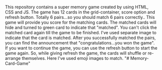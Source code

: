 This repository contains a super memory game created by using HTML, CSS and JS.
The game has 12 cards in the grid-container, score option and refresh button. Totally 6 pairs...so you should match 6 pairs correctly..
This game will provide you score for the matching cards.
The matched cards will hide and turned to green card to indicate that "matched". You can't click the matched card again till the game to be finished. I've used separate image to indicate that the card is matched.
After you successfully matched the pairs, you can find the announcement that "congratulations...you won the game".
If you want to continue the game, you can use the refresh button to start the game again.
So, while giving refresh the game, the cards will shuffle or re-arrange themselves. 
Here I've used emoji images to match.
"# Memory-Card-Game" 
